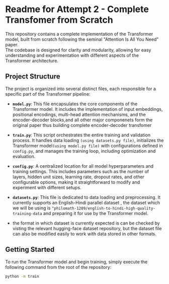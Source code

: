 # Readme for Attempt 2 - Complete Transfomer from Scratch 

This repository contains a complete implementation of the Transformer model, built from scratch following the seminal "Attention Is All You Need" paper.</br> 
The codebase is designed for clarity and modularity, allowing for easy understanding and experimentation with different aspects of the Transformer architecture.

## Project Structure

The project is organized into several distinct files, each responsible for a specific part of the Transformer pipeline:

-   **`model.py`**: This file encapsulates the core components of the Transformer model. It includes the implementation of input embeddings, positional encodings, multi-head attention mechanisms, and the encoder-decoder blocks,and all other major componenets form the original paper thus building complete encoder-decoder transfomer

-   **`train.py`**: This script orchestrates the entire training and validation process. It handles data loading `(using datasets.py file)`, initializes the Transformer model`(using model.py file)` with configurations defined in `config.py`, and manages the training loop, including optimization and evaluation.

-   **`config.py`**: A centralized location for all model hyperparameters and training settings. This includes parameters such as the number of layers, hidden unit sizes, learning rate, dropout rates, and other configurable options, making it straightforward to modify and experiment with different setups.

-   **`datasets.py`**: This file is dedicated to data loading and preprocessing. It currently supports an English-Hindi parallel dataset , the dataset which we will be using is `"philomath-1209/english-to-hindi-high-quality-training-data` and preparing it for use by the Transformer model.
-   the format in which dataset is currently expected is can be checked by visting the relevant hugging-face dataset repository, but the dataset file can also be modified easily to work with data stored in other formats.

## Getting Started

To run the Transformer model and begin training, simply execute the following command from the root of the repository:

```bash
python -m train
